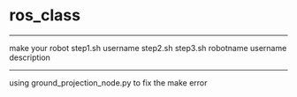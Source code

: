 # ros_class
***********************************************
make your robot
step1.sh username
step2.sh
step3.sh robotname username description
***********************************************
using ground_projection_node.py to fix the make error 
